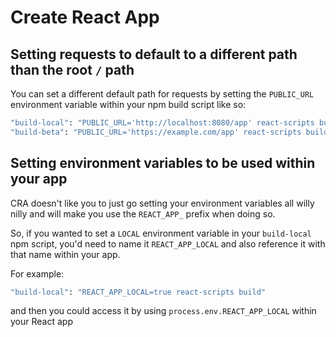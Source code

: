 # Create React App

## Setting requests to default to a different path than the root `/` path

You can set a different default path for requests by setting the `PUBLIC_URL` environment variable within your npm build script like so:

```bash
"build-local": "PUBLIC_URL='http://localhost:8080/app' react-scripts build",
"build-beta": "PUBLIC_URL='https://example.com/app' react-scripts build",
```

## Setting environment variables to be used within your app

CRA doesn't like you to just go setting your environment variables all willy nilly and will make you use the `REACT_APP_` prefix when doing so.

So, if you wanted to set a `LOCAL` environment variable in your `build-local` npm script, you'd need to name it `REACT_APP_LOCAL` and also reference it with that name within your app.

For example:

```bash
"build-local": "REACT_APP_LOCAL=true react-scripts build"
```

and then you could access it by using `process.env.REACT_APP_LOCAL` within your React app

